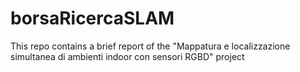 # borsaRicercaSLAM
This repo contains a brief report of the "Mappatura e localizzazione simultanea di ambienti indoor con sensori RGBD" project
